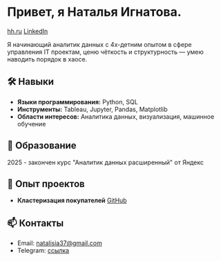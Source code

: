 # Привет, я Наталья Игнатова.

[hh.ru](https://hh.ru/resume/35c1a4f0ff0f80ecd90039ed1f365366507737) 
[LinkedIn](https://www.linkedin.com/in/natalia-ignatova-222aa688/)

Я начинающий аналитик данных с 4х-детним опытом в сфере управления IT проектам, ценю чёткость и структурность — умею наводить порядок в хаосе.  


## 🛠 Навыки
- **Языки программирования:** Python, SQL
- **Инструменты:** Tableau, Jupyter, Pandas, Matplotlib  
- **Области интересов:** Аналитика данных, визуализация, машинное обучение  

## 🌱 Образование
 2025 - закончен курс "Аналитик данных расширенный" от Яндекс


## 💼 Опыт проектов
- **Кластеризация покупателей**  [GitHub](https://github.com/Natasha-ign/Projects/blob/main/e-com_customer%20clusters/e-com_%D0%B2%D1%8B%D1%8F%D0%B2%D0%BB%D0%B5%D0%BD%D0%B8%D0%B5%20%D0%BF%D1%80%D0%BE%D1%84%D0%B8%D0%BB%D0%B5%D0%B9%20%D0%BF%D0%BE%D1%82%D1%80%D0%B5%D0%B1%D0%BB%D0%B5%D0%BD%D0%B8%D1%8F.ipynb)  

## 📫 Контакты
- Email: natalisia37@gmail.com
- Telegram: [ссылка](https://t.me/natasha_ign)


